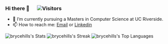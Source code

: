 ### Hi there 👋    &emsp;     ![Visitors](https://api.visitorbadge.io/api/visitors?path=https%3A%2F%2Fgithub.com%2Fbrycehills&show_icons=true&theme=tokyonight)  

- 🔭 I’m currently pursuing a Masters in Computer Science at UC Riverside. 
- 📫 How to reach me: [Email](mailto:bhill007@ucr.edu) or [Linkedin](https://www.linkedin.com/in/brycehills1/)  


![brycehills's Stats](https://github-readme-stats.vercel.app/api?username=brycehills&theme=vue-dark&show_icons=true&hide_border=false&count_private=true)
![brycehills's Streak](https://github-readme-streak-stats.herokuapp.com/?user=brycehills&theme=vue-dark&hide_border=false)
![brycehills's Top Languages](https://github-readme-stats.vercel.app/api/top-langs/?username=brycehills&theme=vue-dark&show_icons=true&hide_border=false&layout=compact)

